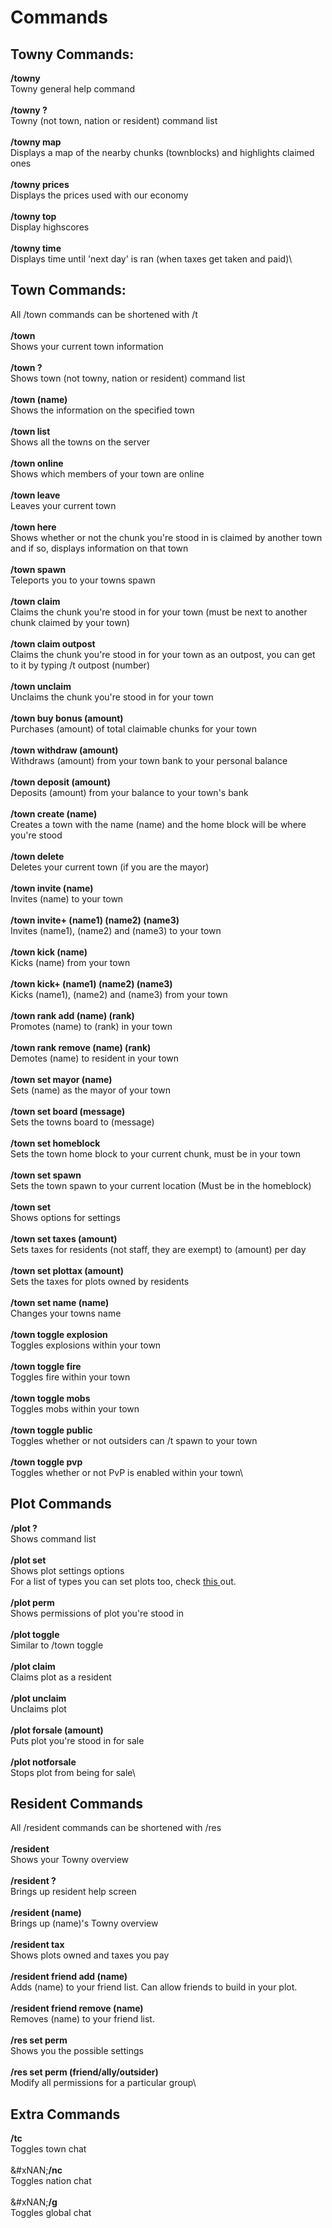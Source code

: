 # Commands

## **Towny Commands:**

&#x20;**/towny**\
&#x20;Towny general help command\
\
&#x20;**/towny ?**\
&#x20;Towny (not town, nation or resident) command list\
\
&#x20;**/towny map**\
&#x20;Displays a map of the nearby chunks (townblocks) and highlights claimed ones\
\
&#x20;**/towny prices**\
&#x20;Displays the prices used with our economy\
\
&#x20;**/towny top**\
&#x20;Display highscores\
\
&#x20;**/towny time**\
&#x20;Displays time until 'next day' is ran (when taxes get taken and paid)\


## **Town Commands:**

All /town commands can be shortened with /t\
\
&#x20;**/town**\
&#x20;Shows your current town information\
\
&#x20;**/town ?**\
&#x20;Shows town (not towny, nation or resident) command list\
\
&#x20;**/town (name)**\
&#x20;Shows the information on the specified town\
\
&#x20;**/town list**\
&#x20;Shows all the towns on the server\
\
&#x20;**/town online**\
&#x20;Shows which members of your town are online\
\
&#x20;**/town leave**\
&#x20;Leaves your current town\
\
&#x20;**/town here**\
&#x20;Shows whether or not the chunk you're stood in is claimed by another town and if so, displays information on that town\
\
&#x20;**/town spawn**\
&#x20;Teleports you to your towns spawn\
\
&#x20;**/town claim**\
&#x20;Claims the chunk you're stood in for your town (must be next to another chunk claimed by your town)\
\
&#x20;**/town claim outpost**\
&#x20;Claims the chunk you're stood in for your town as an outpost, you can get to it by typing /t outpost (number)\
\
&#x20;**/town unclaim**\
&#x20;Unclaims the chunk you're stood in for your town\
\
&#x20;**/town buy bonus (amount)**\
&#x20;Purchases (amount) of total claimable chunks for your town\
\
&#x20;**/town withdraw (amount)**\
&#x20;Withdraws (amount) from your town bank to your personal balance\
\
&#x20;**/town deposit (amount)**\
&#x20;Deposits (amount) from your balance to your town's bank\
\
&#x20;**/town create (name)**\
&#x20;Creates a town with the name (name) and the home block will be where you're stood\
\
&#x20;**/town delete**\
&#x20;Deletes your current town (if you are the mayor)\
\
&#x20;**/town invite (name)**\
&#x20;Invites (name) to your town\
\
&#x20;**/town invite+ (name1) (name2) (name3)**\
&#x20;Invites (name1), (name2) and (name3) to your town\
\
&#x20;**/town kick (name)**\
&#x20;Kicks (name) from your town\
\
&#x20;**/town kick+ (name1) (name2) (name3)**\
&#x20;Kicks (name1), (name2) and (name3) from your town\
\
&#x20;**/town rank add (name) (rank)**\
&#x20;Promotes (name) to (rank) in your town\
\
&#x20;**/town rank remove (name) (rank)**\
&#x20;Demotes (name) to resident in your town\
\
&#x20;**/town set mayor (name)**\
&#x20;Sets (name) as the mayor of your town\
\
&#x20;**/town set board (message)**\
&#x20;Sets the towns board to (message)\
\
&#x20;**/town set homeblock**\
&#x20;Sets the town home block to your current chunk, must be in your town\
\
&#x20;**/town set spawn**\
&#x20;Sets the town spawn to your current location (Must be in the homeblock)\
\
&#x20;**/town set**\
&#x20;Shows options for settings\
\
&#x20;**/town set taxes (amount)**\
&#x20;Sets taxes for residents (not staff, they are exempt) to (amount) per day\
\
&#x20;**/town set plottax (amount)**\
&#x20;Sets the taxes for plots owned by residents\
\
&#x20;**/town set name (name)**\
&#x20;Changes your towns name\
\
&#x20;**/town toggle explosion**\
&#x20;Toggles explosions within your town\
\
&#x20;**/town toggle fire**\
&#x20;Toggles fire within your town\
\
&#x20;**/town toggle mobs**\
&#x20;Toggles mobs within your town\
\
&#x20;**/town toggle public**\
&#x20;Toggles whether or not outsiders can /t spawn to your town\
\
&#x20;**/town toggle pvp**\
&#x20;Toggles whether or not PvP is enabled within your town\


## **Plot Commands**

**/plot ?**\
&#x20;Shows command list\
\
&#x20;**/plot set**\
&#x20;Shows plot settings options\
&#x20;For a list of types you can set plots too, check [this ](broken-reference)out.\
\
&#x20;**/plot perm**\
&#x20;Shows permissions of plot you're stood in\
\
&#x20;**/plot toggle**\
&#x20;Similar to /town toggle\
\
&#x20;**/plot claim**\
&#x20;Claims plot as a resident\
\
&#x20;**/plot unclaim**\
&#x20;Unclaims plot\
\
&#x20;**/plot forsale (amount)**\
&#x20;Puts plot you're stood in for sale\
\
&#x20;**/plot notforsale**\
&#x20;Stops plot from being for sale\


## **Resident Commands**

All /resident commands can be shortened with /res\
\
&#x20;**/resident**\
&#x20;Shows your Towny overview\
\
&#x20;**/resident ?**\
&#x20;Brings up resident help screen\
\
&#x20;**/resident (name)**\
&#x20;Brings up (name)'s Towny overview\
\
&#x20;**/resident tax**\
&#x20;Shows plots owned and taxes you pay\
\
&#x20;**/resident friend add (name)**\
&#x20;Adds (name) to your friend list. Can allow friends to build in your plot.\
\
&#x20;**/resident friend remove (name)**\
&#x20;Removes (name) to your friend list.\
\
&#x20;**/res set perm**\
&#x20;Shows you the possible settings\
\
&#x20;**/res set perm (friend/ally/outsider)**\
&#x20;Modify all permissions for a particular group\


## **Extra Commands**

**/tc**\
Toggles town chat\
\
&#xNAN;**/nc**\
Toggles nation chat\
\
&#xNAN;**/g**\
Toggles global chat
